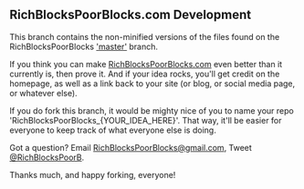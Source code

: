 ## RichBlocksPoorBlocks.com Development ##

This branch contains the non-minified versions of the files found on the RichBlocksPoorBlocks ['master'](https://github.com/myprogprojects/RichBlocksPoorBlocks) branch.

If you think you can make [RichBlocksPoorBlocks.com](http://www.RichBlocksPoorBlocks.com) even better than it currently is, then prove it. And if your idea rocks, you'll get credit on the homepage, as well as a link back to your site (or blog, or social media page, or whatever else).

If you do fork this branch, it would be mighty nice of you to name your repo 'RichBlocksPoorBlocks_{YOUR_IDEA_HERE}'. That way, it'll be easier for everyone to keep track of what everyone else is doing.

Got a question? Email RichBlocksPoorBlocks@gmail.com, Tweet [@RichBlocksPoorB](https://twitter.com/RichBlocksPoorB).

Thanks much, and happy forking, everyone!